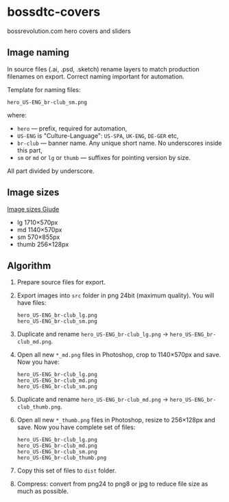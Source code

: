 # bossdtc-covers

bossrevolution.com hero covers and sliders

## Image naming

In source files (.ai, .psd, .sketch) rename layers to match production filenames on export.
Correct naming important for automation.

Template for naming files:

```
hero_US-ENG_br-club_sm.png
```

where:

* `hero` — prefix, required for automation,
* `US-ENG` is "Culture-Language": `US-SPA`, `UK-ENG`, `DE-GER` etc,
* `br-club` — banner name. Any unique short name. No underscores inside this part,
* `sm` or `md` or `lg` or `thumb` — suffixes for pointing version by size.

All part divided by underscore.

## Image sizes

[Image sizes Giude](http://take.ms/CoAom)

* lg 1710×570px
* md 1140×570px
* sm 570×855px
* thumb 256×128px



## Algorithm

1. Prepare source files for export.

2. Export images into `src` folder in png 24bit (maximum quality). You will have files:  

    ```
    hero_US-ENG_br-club_lg.png
    hero_US-ENG_br-club_sm.png
    ```

3. Duplicate and rename `hero_US-ENG_br-club_lg.png` → `hero_US-ENG_br-club_md.png`.

4. Open all new `*_md.png` files in Photoshop, crop to 1140×570px and save. Now you have:  

    ```
    hero_US-ENG_br-club_lg.png
    hero_US-ENG_br-club_md.png
    hero_US-ENG_br-club_sm.png
    ```

5. Duplicate and rename `hero_US-ENG_br-club_md.png` → `hero_US-ENG_br-club_thumb.png`.

6. Open all new `*_thumb.png` files in Photoshop, resize to 256×128px and save. Now you have complete set of files:  

    ```
    hero_US-ENG_br-club_lg.png
    hero_US-ENG_br-club_md.png
    hero_US-ENG_br-club_sm.png
    hero_US-ENG_br-club_thumb.png
    ```

7. Copy this set of files to `dist` folder.

8. Compress: convert from png24 to png8 or jpg to reduce file size as much as possible.
